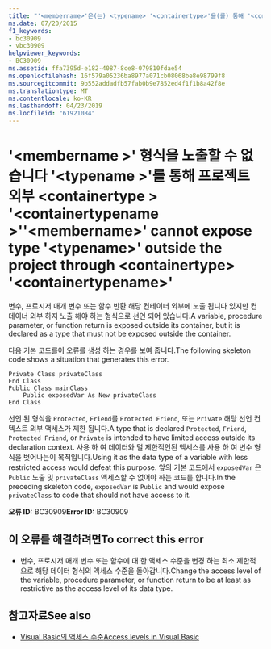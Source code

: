 ```yaml
---
title: "'<membername>'은(는) <typename> '<containertype>'을(를) 통해 '<containertypename>' 형식을 프로젝트 외부로 노출할 수 없습니다."
ms.date: 07/20/2015
f1_keywords:
- bc30909
- vbc30909
helpviewer_keywords:
- BC30909
ms.assetid: ffa7395d-e182-4087-8ce8-079810fdae54
ms.openlocfilehash: 16f579a05236ba8977a071cb08068be8e98799f8
ms.sourcegitcommit: 9b552addadfb57fab0b9e7852ed4f1f1b8a42f8e
ms.translationtype: MT
ms.contentlocale: ko-KR
ms.lasthandoff: 04/23/2019
ms.locfileid: "61921084"
---
```

# <a name="membername-cannot-expose-type-typename-outside-the-project-through-containertype-containertypename"></a><span data-ttu-id="d9599-102">'\<membername >' 형식을 노출할 수 없습니다 '\<typename >'를 통해 프로젝트 외부 \<containertype > '\<containertypename >'</span><span class="sxs-lookup"><span data-stu-id="d9599-102">'\<membername>' cannot expose type '\<typename>' outside the project through \<containertype> '\<containertypename>'</span></span>
<span data-ttu-id="d9599-103">변수, 프로시저 매개 변수 또는 함수 반환 해당 컨테이너 외부에 노출 됩니다 있지만 컨테이너 외부 하지 노출 해야 하는 형식으로 선언 되어 있습니다.</span><span class="sxs-lookup"><span data-stu-id="d9599-103">A variable, procedure parameter, or function return is exposed outside its container, but it is declared as a type that must not be exposed outside the container.</span></span>  
  
 <span data-ttu-id="d9599-104">다음 기본 코드를이 오류를 생성 하는 경우를 보여 줍니다.</span><span class="sxs-lookup"><span data-stu-id="d9599-104">The following skeleton code shows a situation that generates this error.</span></span>  
  
```  
Private Class privateClass  
End Class  
Public Class mainClass  
    Public exposedVar As New privateClass  
End Class  
```  
  
 <span data-ttu-id="d9599-105">선언 된 형식을 `Protected`, `Friend`를 `Protected Friend`, 또는 `Private` 해당 선언 컨텍스트 외부 액세스가 제한 됩니다.</span><span class="sxs-lookup"><span data-stu-id="d9599-105">A type that is declared `Protected`, `Friend`, `Protected Friend`, or `Private` is intended to have limited access outside its declaration context.</span></span> <span data-ttu-id="d9599-106">사용 하 여 데이터와 덜 제한적인된 액세스를 사용 하 여 변수 형식을 벗어나는이 목적입니다.</span><span class="sxs-lookup"><span data-stu-id="d9599-106">Using it as the data type of a variable with less restricted access would defeat this purpose.</span></span> <span data-ttu-id="d9599-107">앞의 기본 코드에서 `exposedVar` 은 `Public` 노출 및 `privateClass` 액세스할 수 없어야 하는 코드를 합니다.</span><span class="sxs-lookup"><span data-stu-id="d9599-107">In the preceding skeleton code, `exposedVar` is `Public` and would expose `privateClass` to code that should not have access to it.</span></span>  
  
 <span data-ttu-id="d9599-108">**오류 ID:** BC30909</span><span class="sxs-lookup"><span data-stu-id="d9599-108">**Error ID:** BC30909</span></span>  
  
## <a name="to-correct-this-error"></a><span data-ttu-id="d9599-109">이 오류를 해결하려면</span><span class="sxs-lookup"><span data-stu-id="d9599-109">To correct this error</span></span>  
  
-   <span data-ttu-id="d9599-110">변수, 프로시저 매개 변수 또는 함수에 대 한 액세스 수준을 변경 하는 최소 제한적으로 해당 데이터 형식의 액세스 수준을 돌아갑니다.</span><span class="sxs-lookup"><span data-stu-id="d9599-110">Change the access level of the variable, procedure parameter, or function return to be at least as restrictive as the access level of its data type.</span></span>  
  
## <a name="see-also"></a><span data-ttu-id="d9599-111">참고자료</span><span class="sxs-lookup"><span data-stu-id="d9599-111">See also</span></span>

- [<span data-ttu-id="d9599-112">Visual Basic의 액세스 수준</span><span class="sxs-lookup"><span data-stu-id="d9599-112">Access levels in Visual Basic</span></span>](../../../visual-basic/programming-guide/language-features/declared-elements/access-levels.md)

